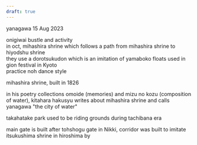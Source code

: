 ```yaml
---
draft: true
---
```

yanagawa 15 Aug 2023  
  
onigiwai bustle and activity  
in oct, mihashira shrine which follows a path from mihashira shrine to hiyodshu shrine  
they use a dorotsukudon which is an imitation of yamaboko floats used in gion festival in Kyoto  
practice noh dance style  
  
mihashira shrine, built in 1826  
  
in his poetry collections omoide (memories) and mizu no kozu (composition of water), kitahara hakusyu writes about mihashira shrine and calls yanagawa "the city of water"  
  
takahatake park used to be riding grounds during tachibana era  
  
main gate is built after tohshogu gate in Nikki, corridor was built to imitate itsukushima shrine in hiroshima by
